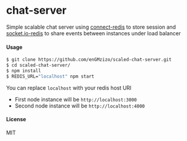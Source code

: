 # chat-server
Simple scalable chat server using [connect-redis](https://github.com/tj/connect-redis) to store session and [socket.io-redis](https://github.com/socketio/socket.io-redis) to share events between instances under load balancer

#### Usage
```bash
$ git clone https://github.com/enGMzizo/scaled-chat-server.git
$ cd scaled-chat-server/
$ npm install
$ REDIS_URL="localhost" npm start
```
You can replace `localhost` with your redis host URI

- First node instance will be `http://localhost:3000`
- Second node instance will be `http://localhost:4000`


#### License

MIT